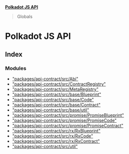 **[Polkadot JS API](README.md)**

> Globals

# Polkadot JS API

## Index

### Modules

* ["packages/api-contract/src/Abi"](modules/_packages_api_contract_src_abi_.md)
* ["packages/api-contract/src/ContractRegistry"](modules/_packages_api_contract_src_contractregistry_.md)
* ["packages/api-contract/src/MetaRegistry"](modules/_packages_api_contract_src_metaregistry_.md)
* ["packages/api-contract/src/base/Blueprint"](modules/_packages_api_contract_src_base_blueprint_.md)
* ["packages/api-contract/src/base/Code"](modules/_packages_api_contract_src_base_code_.md)
* ["packages/api-contract/src/base/Contract"](modules/_packages_api_contract_src_base_contract_.md)
* ["packages/api-contract/src/base/util"](modules/_packages_api_contract_src_base_util_.md)
* ["packages/api-contract/src/promise/PromiseBlueprint"](modules/_packages_api_contract_src_promise_promiseblueprint_.md)
* ["packages/api-contract/src/promise/PromiseCode"](modules/_packages_api_contract_src_promise_promisecode_.md)
* ["packages/api-contract/src/promise/PromiseContract"](modules/_packages_api_contract_src_promise_promisecontract_.md)
* ["packages/api-contract/src/rx/RxBlueprint"](modules/_packages_api_contract_src_rx_rxblueprint_.md)
* ["packages/api-contract/src/rx/RxCode"](modules/_packages_api_contract_src_rx_rxcode_.md)
* ["packages/api-contract/src/rx/RxContract"](modules/_packages_api_contract_src_rx_rxcontract_.md)
* ["packages/api-contract/src/util"](modules/_packages_api_contract_src_util_.md)
